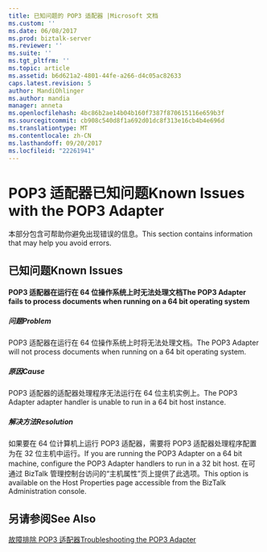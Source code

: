 ```yaml
---
title: 已知问题的 POP3 适配器 |Microsoft 文档
ms.custom: ''
ms.date: 06/08/2017
ms.prod: biztalk-server
ms.reviewer: ''
ms.suite: ''
ms.tgt_pltfrm: ''
ms.topic: article
ms.assetid: b6d621a2-4801-44fe-a266-d4c05ac82633
caps.latest.revision: 5
author: MandiOhlinger
ms.author: mandia
manager: anneta
ms.openlocfilehash: 4bc86b2ae14b04b160f7387f870615116e659b3f
ms.sourcegitcommit: cb908c540d8f1a692d01dc8f313e16cb4b4e696d
ms.translationtype: MT
ms.contentlocale: zh-CN
ms.lasthandoff: 09/20/2017
ms.locfileid: "22261941"
---
```

# <a name="known-issues-with-the-pop3-adapter"></a><span data-ttu-id="527bb-102">POP3 适配器已知问题</span><span class="sxs-lookup"><span data-stu-id="527bb-102">Known Issues with the POP3 Adapter</span></span>
<span data-ttu-id="527bb-103">本部分包含可帮助你避免出现错误的信息。</span><span class="sxs-lookup"><span data-stu-id="527bb-103">This section contains information that may help you avoid errors.</span></span>  
  
## <a name="known-issues"></a><span data-ttu-id="527bb-104">已知问题</span><span class="sxs-lookup"><span data-stu-id="527bb-104">Known Issues</span></span>  
  
#### <a name="the-pop3-adapter-fails-to-process-documents-when-running-on-a-64-bit-operating-system"></a><span data-ttu-id="527bb-105">POP3 适配器在运行在 64 位操作系统上时无法处理文档</span><span class="sxs-lookup"><span data-stu-id="527bb-105">The POP3 Adapter fails to process documents when running on a 64 bit operating system</span></span>  
  
##### <a name="problem"></a><span data-ttu-id="527bb-106">问题</span><span class="sxs-lookup"><span data-stu-id="527bb-106">Problem</span></span>  
 <span data-ttu-id="527bb-107">POP3 适配器在运行在 64 位操作系统上时将无法处理文档。</span><span class="sxs-lookup"><span data-stu-id="527bb-107">The POP3 Adapter will not process documents when running on a 64 bit operating system.</span></span>  
  
##### <a name="cause"></a><span data-ttu-id="527bb-108">原因</span><span class="sxs-lookup"><span data-stu-id="527bb-108">Cause</span></span>  
 <span data-ttu-id="527bb-109">POP3 适配器的适配器处理程序无法运行在 64 位主机实例上。</span><span class="sxs-lookup"><span data-stu-id="527bb-109">The POP3 Adapter adapter handler is unable to run in a 64 bit host instance.</span></span>  
  
##### <a name="resolution"></a><span data-ttu-id="527bb-110">解决方法</span><span class="sxs-lookup"><span data-stu-id="527bb-110">Resolution</span></span>  
 <span data-ttu-id="527bb-111">如果要在 64 位计算机上运行 POP3 适配器，需要将 POP3 适配器处理程序配置为在 32 位主机中运行。</span><span class="sxs-lookup"><span data-stu-id="527bb-111">If you are running the POP3 Adapter on a 64 bit machine, configure the POP3 Adapter handlers to run in a 32 bit host.</span></span> <span data-ttu-id="527bb-112">在可通过 BizTalk 管理控制台访问的“主机属性”页上提供了此选项。</span><span class="sxs-lookup"><span data-stu-id="527bb-112">This option is available on the Host Properties page accessible from the BizTalk Administration console.</span></span>  
  
## <a name="see-also"></a><span data-ttu-id="527bb-113">另请参阅</span><span class="sxs-lookup"><span data-stu-id="527bb-113">See Also</span></span>  
 [<span data-ttu-id="527bb-114">故障排除 POP3 适配器</span><span class="sxs-lookup"><span data-stu-id="527bb-114">Troubleshooting the POP3 Adapter</span></span>](../core/troubleshooting-the-pop3-adapter.md)